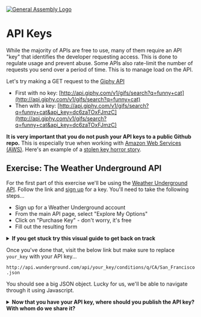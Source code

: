 [![General Assembly Logo](https://camo.githubusercontent.com/1a91b05b8f4d44b5bbfb83abac2b0996d8e26c92/687474703a2f2f692e696d6775722e636f6d2f6b6538555354712e706e67)](https://generalassemb.ly/education/web-development-immersive)


# API Keys

While the majority of APIs are free to use, many of them require an API "key" that identifies the developer requesting access. This is done to regulate usage and prevent abuse. Some APIs also rate-limit the number of requests you send over a period of time. This is to manage load on the API.

Let's try making a GET request to the [Giphy API](https://api.giphy.com/)

- First with no key: [http://api.giphy.com/v1/gifs/search?q=funny+cat](http://api.giphy.com/v1/gifs/search?q=funny+cat)
- Then with a key: [http://api.giphy.com/v1/gifs/search?q=funny+cat&api_key=dc6zaTOxFJmzC](http://api.giphy.com/v1/gifs/search?q=funny+cat&api_key=dc6zaTOxFJmzC)

**It is very important that you do not push your API keys to a public Github repo.** This is especially true when working with [Amazon Web Services (AWS)](https://aws.amazon.com/). Here's an example of a [stolen key horror story](https://wptavern.com/ryan-hellyers-aws-nightmare-leaked-access-keys-result-in-a-6000-bill-overnight).

## Exercise: The Weather Underground API

For the first part of this exercise we'll be using the [Weather Underground API](http://www.wunderground.com/weather/api/d/docs). Follow the link and [sign up](https://www.wunderground.com/member/registration?mode=api_signup) for a key. You'll need to take the following steps...

- Sign up for a Weather Underground account
- From the main API page, select "Explore My Options"
- Click on "Purchase Key" - don't worry, it's free
- Fill out the resulting form

<details>
  <summary><strong>If you get stuck try this visual guide to get back on track</strong></summary>

[Sign-Up Guide](wunderground.md)

</details>

Once you've done that, visit the below link but make sure to replace `your_key` with your API key...

`http://api.wunderground.com/api/your_key/conditions/q/CA/San_Francisco.json`

You should see a big JSON object. Lucky for us, we'll be able to navigate through it using Javascript.

<details>
  <summary><strong>Now that you have your API key, where should you publish the API key? With whom do we share it?</strong></summary>

> No where! Keep it out of your git repo! Share it with no one! Treat it like a password and keep it secret.

</details>
